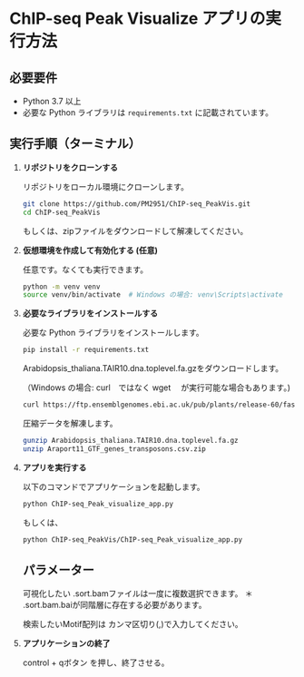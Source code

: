 # ChIP-seq Peak Visualize アプリの実行方法

## 必要要件

- Python 3.7 以上
- 必要な Python ライブラリは `requirements.txt` に記載されています。

## 実行手順（ターミナル）

1. **リポジトリをクローンする**

   リポジトリをローカル環境にクローンします。

   ```bash
   git clone https://github.com/PM2951/ChIP-seq_PeakVis.git
   cd ChIP-seq_PeakVis
   ```

   もしくは、zipファイルをダウンロードして解凍してください。

3. **仮想環境を作成して有効化する (任意)**

    任意です。なくても実行できます。
   
   ```bash
   python -m venv venv 
   source venv/bin/activate  # Windows の場合: venv\Scripts\activate
   ```

5. **必要なライブラリをインストールする**

   必要な Python ライブラリをインストールします。

   ```bash
   pip install -r requirements.txt
   ```

   Arabidopsis_thaliana.TAIR10.dna.toplevel.fa.gzをダウンロードします。

   （Windows の場合: curl　ではなく wget　 が実行可能な場合もあります。)

   ```bash
   curl https://ftp.ensemblgenomes.ebi.ac.uk/pub/plants/release-60/fasta/arabidopsis_thaliana/dna/Arabidopsis_thaliana.TAIR10.dna.toplevel.fa.gz -o Arabidopsis_thaliana.TAIR10.dna.toplevel.fa.gz
   ```

   圧縮データを解凍します。

   ```bash
   gunzip Arabidopsis_thaliana.TAIR10.dna.toplevel.fa.gz
   unzip Araport11_GTF_genes_transposons.csv.zip
   ```

7. **アプリを実行する**

   以下のコマンドでアプリケーションを起動します。

   ```bash
   python ChIP-seq_Peak_visualize_app.py
   ```

   もしくは、
   
   ```bash
   python ChIP-seq_PeakVis/ChIP-seq_Peak_visualize_app.py
   ```

   ## パラメーター
   可視化したい .sort.bamファイルは一度に複数選択できます。
   ＊ .sort.bam.baiが同階層に存在する必要があります。

   検索したいMotif配列は カンマ区切り(,)で入力してください。
   

8. **アプリケーションの終了**

    control + qボタン を押し、終了させる。


